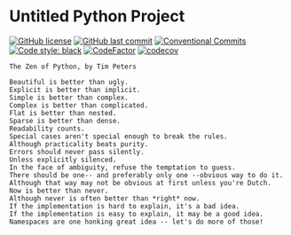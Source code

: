 # Untitled Python Project

[![GitHub license](https://img.shields.io/github/license/ccxxxi/template-repo-python)](LICENSE)
[![GitHub last commit](https://img.shields.io/github/last-commit/ccxxxi/template-repo-python)](https://github.com/CCXXXI/template-repo-python/commits)
[![Conventional Commits](https://img.shields.io/badge/Conventional%20Commits-1.0.0-%23FE5196?logo=conventionalcommits&logoColor=white)](https://conventionalcommits.org)
[![Code style: black](https://img.shields.io/badge/code%20style-black-000000.svg)](https://github.com/psf/black)
[![CodeFactor](https://www.codefactor.io/repository/github/ccxxxi/template-repo-python/badge)](https://www.codefactor.io/repository/github/ccxxxi/template-repo-python)
[![codecov](https://codecov.io/gh/CCXXXI/template-repo-python/branch/main/graph/badge.svg?token=DVKXhfG5po)](https://codecov.io/gh/CCXXXI/template-repo-python)

```
The Zen of Python, by Tim Peters

Beautiful is better than ugly.
Explicit is better than implicit.
Simple is better than complex.
Complex is better than complicated.
Flat is better than nested.
Sparse is better than dense.
Readability counts.
Special cases aren't special enough to break the rules.
Although practicality beats purity.
Errors should never pass silently.
Unless explicitly silenced.
In the face of ambiguity, refuse the temptation to guess.
There should be one-- and preferably only one --obvious way to do it.
Although that way may not be obvious at first unless you're Dutch.
Now is better than never.
Although never is often better than *right* now.
If the implementation is hard to explain, it's a bad idea.
If the implementation is easy to explain, it may be a good idea.
Namespaces are one honking great idea -- let's do more of those!
```
